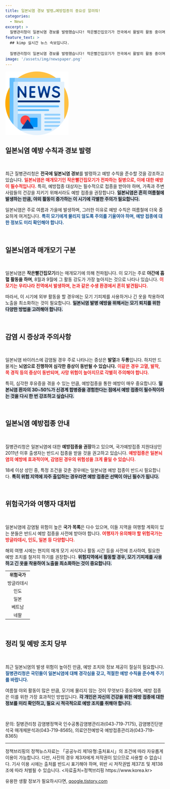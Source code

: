 ```yaml
---
title: 일본뇌염 경보 발령…예방접종의 중요성 알려줘!
categories:
  - News
excerpt: >
  질병관리청이 일본뇌염 경보를 발령했습니다! 작은빨간집모기가 전국에서 활발히 활동 중이며, 예방접종이 필수입니다. 올해 일본뇌염 환자도 증가할 우려가 커졌습니다. 클릭하고 안전한 여름을 보내세요!
feature_text: >
  ## kimp 실시간 뉴스 속보입니다.

  질병관리청이 일본뇌염 경보를 발령했습니다! 작은빨간집모기가 전국에서 활발히 활동 중이며, 예방접종이 필수입니다. 올해 일본뇌염 환자도 증가할 우려가 커졌습니다. 클릭하고 안전한 여름을 보내세요!
image: '/assets/img/newspaper.png'
---
```


<p><img src="/assets/img/newspaper.png" alt="kimplant 속보" /></p>

<h2 data-ke-size="size26">일본뇌염 예방 수칙과 경보 발령</h2>

<p data-ke-size="size16">&nbsp;</p>

<p>최근 질병관리청은 <strong>전국에 일본뇌염 경보</strong>를 발령하고 예방 수칙을 준수할 것을 강조하고 있습니다. <b><span style="color: #ee2323;">일본뇌염은 매개모기인 작은빨간집모기가 전파하는 질병으로, 이에 대한 예방이 필수적입니다.</span></b> 특히, 예방접종 대상자는 필수적으로 접종을 받아야 하며, 가족과 주변 사람들의 건강을 지키기 위해서라도 예방 접종을 권장합니다. <b><span style="background-color: #21538527;">일본뇌염은 흔히 여름철에 발생하는 만큼, 야외 활동이 증가하는 이 시기에 각별한 주의가 필요합니다.</span></b> </p>

<p>일본뇌염은 주로 여름과 가을에 발생하며, 그러한 이유로 예방 수칙은 여름철에 더욱 중요하게 여겨집니다. <b><span style="color: #1a5490;">특히 모기에게 물리지 않도록 주의를 기울여야 하며, 예방 접종에 대한 정보도 미리 확인해야 합니다.</span></b> </p>

<p data-ke-size="size16">&nbsp;</p>

<h2 data-ke-size="size26">일본뇌염과 매개모기 구분</h2>

<p data-ke-size="size16">&nbsp;</p>

<p>일본뇌염은 <strong>작은빨간집모기</strong>라는 매개모기에 의해 전파됩니다. 이 모기는 주로 <strong>야간에 흡혈 활동을 하며</strong>, 8월과 9월에 그 활동 강도가 가장 높아지는 것으로 나타나 있습니다. <b><span style="color: #ee2323;">이 모기는 우리나라 전역에서 발생하며, 논과 같은 수생 환경에서 흔히 발견됩니다.</span></b> </p>

<p>따라서, 이 시기에 외부 활동을 할 경우에는 모기 기피제를 사용하거나 긴 옷을 착용하여 노출을 최소화하는 것이 필요합니다. <b><span style="background-color: #21538527;">일본뇌염 발병 예방을 위해서는 모기 퇴치를 위한 다양한 방법을 고려해야 합니다.</span></b> </p>

<p data-ke-size="size16">&nbsp;</p>

<h2 data-ke-size="size26">감염 시 증상과 주의사항</h2>

<p data-ke-size="size16">&nbsp;</p>

<p>일본뇌염 바이러스에 감염될 경우 주로 나타나는 증상은 <strong>발열</strong>과 <strong>두통</strong>입니다. 하지만 드물게는 <strong>뇌염으로 진행하여 심각한 증상이 동반될 수 있습니다.</strong> <b><span style="color: #ee2323;">이같은 경우 고열, 발작, 목 경직 등의 증상이 동반되며, 사망 위험이 높아지므로 각별히 주의해야 합니다.</span></b> </p>

<p>특히, 심각한 후유증을 겪을 수 있는 만큼, 예방접종을 통한 예방이 매우 중요합니다. <b><span style="background-color: #21538527;">일본뇌염 환자의 30~50%가 신경계 합병증을 경험한다는 점에서 예방 접종이 필수적이라는 것을 다시 한 번 강조하고 싶습니다.</span></b></p>

<p data-ke-size="size16">&nbsp;</p>

<h2 data-ke-size="size26">일본뇌염 예방접종 안내</h2>

<p data-ke-size="size16">&nbsp;</p>

<p>질병관리청은 일본뇌염에 대한 <strong>예방접종을 권장</strong>하고 있으며, 국가예방접종 지원대상인 2011년 이후 출생자는 반드시 접종을 받을 것을 권고하고 있습니다. <b><span style="color: #ee2323;">예방접종은 일본뇌염의 예방에 효과적이며, 감염된 경우의 위험성을 크게 줄일 수 있습니다.</span></b> </p>

<p>18세 이상 성인 중, 특정 조건을 갖춘 경우에는 일본뇌염 예방 접종이 반드시 필요합니다. <b><span style="background-color: #21538527;">특히 위험 지역에 자주 출입하는 경우라면 예방 접종은 선택이 아닌 필수가 됩니다.</span></b> </p>

<p data-ke-size="size16">&nbsp;</p>

<h2 data-ke-size="size26">위험국가와 여행자 대처법</h2>

<p data-ke-size="size16">&nbsp;</p>

<p>일본뇌염에 감염될 위험이 높은 <strong>국가 목록</strong>은 다수 있으며, 이들 지역을 여행할 계획이 있는 분들은 반드시 예방 접종을 사전에 받아야 합니다. <b><span style="color: #ee2323;">여행자가 유의해야 할 위험국가는 방글라데시, 인도, 일본 등 다양합니다.</span></b> </p>

<p>해외 여행 시에는 현지의 매개 모기 서식지나 활동 시간 등을 사전에 조사하여, 필요한 예방 조치를 철저히 하기를 권장합니다. <b><span style="background-color: #21538527;">위험지역에서 활동할 경우, 모기 기피제를 사용하고 긴 옷을 착용하여 노출을 최소화하는 것이 중요합니다.</span></b> </p>

<table>
<tr>
<td style="text-align: center; height: 17px;"><b>위험국가</b></td>
</tr>
<tr>
<td style="text-align: center; height: 17px;">방글라데시</td>
</tr>
<tr>
<td style="text-align: center; height: 17px;">인도</td>
</tr>
<tr>
<td style="text-align: center; height: 17px;">일본</td>
</tr>
<tr>
<td style="text-align: center; height: 17px;">베트남</td>
</tr>
<tr>
<td style="text-align: center; height: 17px;">네팔</td>
</tr>
</table>

<p data-ke-size="size16">&nbsp;</p>

<h2 data-ke-size="size26">정리 및 예방 조치 당부</h2>

<p data-ke-size="size16">&nbsp;</p>

<p>최근 일본뇌염의 발생 위험이 높아진 만큼, 예방 조치와 정보 제공이 절실히 필요합니다. <b><span style="color: #1a5490;">질병관리청은 국민들이 일본뇌염에 대해 경각심을 갖고, 적절한 예방 수칙을 준수해 주기를 바랍니다.</span></b> </p>

<p>여름철 야외 활동이 많은 만큼, 모기에 물리지 않는 것이 무엇보다 중요하며, 예방 접종은 이를 위한 가장 효과적인 방법입니다. <b><span style="background-color: #21538527;">각 개인은 자신의 건강을 위한 예방 접종에 대한 정보를 미리 확인하고, 필요 시 적극적으로 예방 조치를 취해야 합니다.</span></b> </p>

<p data-ke-size="size16">&nbsp;</p>

<p>문의: 질병관리청 감염병정책국 인수공통감염병관리과(043-719-7175), 감염병진단분석국 매개체분석과(043-719-8565), 의료안전예방국 예방접종관리과(043-719-8365)</p>

<hr>

<p>정책브리핑의 정책뉴스자료는 「공공누리 제1유형:출처표시」의 조건에 따라 자유롭게 이용이 가능합니다. 다만, 사진의 경우 제3자에게 저작권이 있으므로 사용할 수 없습니다. 기사 이용 시에는 출처를 반드시 표기해야 하며, 위반 시 저작권법 제37조 및 제138조에 따라 처벌될 수 있습니다. &lt;자료출처=정책브리핑 https://www.korea.kr></p>
유용한 생활 정보가 필요하시다면, <a href="https://qoogle.tistory.com" rel="dofollow">qoogle.tistory.com</a>


